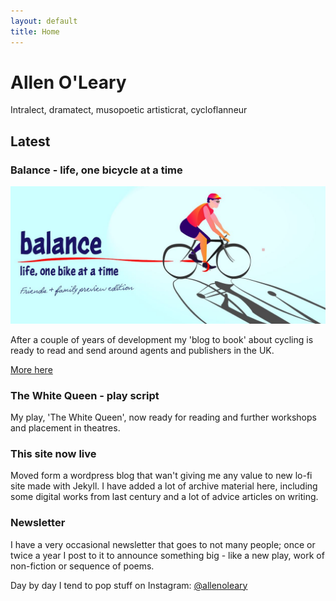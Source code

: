 ```yaml
---
layout: default
title: Home
---
```

# Allen O'Leary

Intralect, dramatect, musopoetic artisticrat, cycloflanneur

## Latest

### Balance - life, one bicycle at a time

<img src="/assets/img/balance.jpg">

After a couple of years of development my 'blog to book' about cycling is ready to read and send around agents and publishers in the UK.

[More here](/cycology) 

### The White Queen - play script

My play, 'The White Queen', now ready for reading and further workshops and placement in theatres.

### This site now live

Moved form a wordpress blog that wan't giving me any value to new lo-fi site made with Jekyll. I have added a lot of archive material here, including some digital works from last century and a lot of advice articles on writing.

### Newsletter

I have a very occasional newsletter that goes to not many people; once or twice a year I post to it to announce something big - like a new play, work of non-fiction or sequence of poems. 

Day by day I tend to pop stuff on Instagram: [@allenoleary](https://www.instagram.com/allenoleary/)


